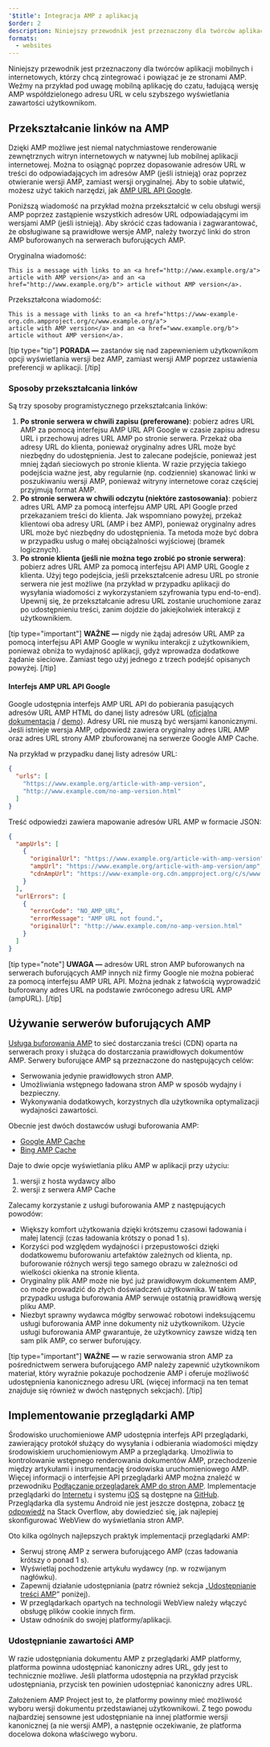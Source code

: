 ```yaml
---
'$title': Integracja AMP z aplikacją
$order: 2
description: Niniejszy przewodnik jest przeznaczony dla twórców aplikacji mobilnych i internetowych, którzy chcą zintegrować i powiązać je ze stronami AMP. Weźmy na przykład pod uwagę mobilną aplikację do czatu...
formats:
  - websites
---
```


Niniejszy przewodnik jest przeznaczony dla twórców aplikacji mobilnych i internetowych, którzy chcą zintegrować i powiązać je ze stronami AMP. Weźmy na przykład pod uwagę mobilną aplikację do czatu, ładującą wersję AMP współdzielonego adresu URL w celu szybszego wyświetlania zawartości użytkownikom.

## Przekształcanie linków na AMP

Dzięki AMP możliwe jest niemal natychmiastowe renderowanie zewnętrznych witryn internetowych w natywnej lub mobilnej aplikacji internetowej. Można to osiągnąć poprzez dopasowanie adresów URL w treści do odpowiadających im adresów AMP (jeśli istnieją) oraz poprzez otwieranie wersji AMP, zamiast wersji oryginalnej. Aby to sobie ułatwić, możesz użyć takich narzędzi, jak [AMP URL API Google](https://developers.google.com/amp/cache/use-amp-url).

Poniższą wiadomość na przykład można przekształcić w celu obsługi wersji AMP poprzez zastąpienie wszystkich adresów URL odpowiadającymi im wersjami AMP (jeśli istnieją). Aby skrócić czas ładowania i zagwarantować, że obsługiwane są prawidłowe wersje AMP, należy tworzyć linki do stron AMP buforowanych na serwerach buforujących AMP.

Oryginalna wiadomość:

```text
This is a message with links to an <a href="http://www.example.org/a">
article with AMP version</a> and an <a href="http://www.example.org/b"> article without AMP version</a>.
```

Przekształcona wiadomość:

```text
This is a message with links to an <a href="https://www-example-org.cdn.ampproject.org/c/www.example.org/a">
article with AMP version</a> and an <a href="www.example.org/b"> article without AMP version</a>.
```

[tip type="tip"] **PORADA —** zastanów się nad zapewnieniem użytkownikom opcji wyświetlania wersji bez AMP, zamiast wersji AMP poprzez ustawienia preferencji w aplikacji. [/tip]

### Sposoby przekształcania linków

Są trzy sposoby programistycznego przekształcania linków:

1. **Po stronie serwera w chwili zapisu (preferowane)**: pobierz adres URL AMP za pomocą interfejsu AMP URL API Google w czasie zapisu adresu URL i przechowuj adres URL AMP po stronie serwera. Przekaż oba adresy URL do klienta, ponieważ oryginalny adres URL może być niezbędny do udostępnienia. Jest to zalecane podejście, ponieważ jest mniej żądań sieciowych po stronie klienta. W razie przyjęcia takiego podejścia ważne jest, aby regularnie (np. codziennie) skanować linki w poszukiwaniu wersji AMP, ponieważ witryny internetowe coraz częściej przyjmują format AMP.
2. **Po stronie serwera w chwili odczytu (niektóre zastosowania)**: pobierz adres URL AMP za pomocą interfejsu AMP URL API Google przed przekazaniem treści do klienta. Jak wspomniano powyżej, przekaż klientowi oba adresy URL (AMP i bez AMP), ponieważ oryginalny adres URL może być niezbędny do udostępnienia. Ta metoda może być dobra w przypadku usług o małej obciążalności wyjściowej (bramek logicznych).
3. **Po stronie klienta (jeśli nie można tego zrobić po stronie serwera)**: pobierz adres URL AMP za pomocą interfejsu API AMP URL Google z klienta. Użyj tego podejścia, jeśli przekształcenie adresu URL po stronie serwera nie jest możliwe (na przykład w przypadku aplikacji do wysyłania wiadomości z wykorzystaniem szyfrowania typu end-to-end). Upewnij się, że przekształcanie adresu URL zostanie uruchomione zaraz po udostępnieniu treści, zanim dojdzie do jakiejkolwiek interakcji z użytkownikiem.

[tip type="important"] **WAŻNE —** nigdy nie żądaj adresów URL AMP za pomocą interfejsu API AMP Google w wyniku interakcji z użytkownikiem, ponieważ obniża to wydajność aplikacji, gdyż wprowadza dodatkowe żądanie sieciowe. Zamiast tego użyj jednego z trzech podejść opisanych powyżej. [/tip]

#### Interfejs AMP URL API Google

Google udostępnia interfejs AMP URL API do pobierania pasujących adresów URL AMP HTML do danej listy adresów URL ([oficjalna dokumentacja](https://developers.google.com/amp/cache/use-amp-url) / [demo](../../../documentation/examples/documentation/Using_the_AMP_URL_API.html)). Adresy URL nie muszą być wersjami kanonicznymi. Jeśli istnieje wersja AMP, odpowiedź zawiera oryginalny adres URL AMP oraz adres URL strony AMP zbuforowanej na serwerze Google AMP Cache.

Na przykład w przypadku danej listy adresów URL:

```json
{
  "urls": [
    "https://www.example.org/article-with-amp-version",
    "http://www.example.com/no-amp-version.html"
  ]
}
```

Treść odpowiedzi zawiera mapowanie adresów URL AMP w formacie JSON:

```json
{
  "ampUrls": [
    {
      "originalUrl": "https://www.example.org/article-with-amp-version",
      "ampUrl": "https://www.example.org/article-with-amp-version/amp",
      "cdnAmpUrl": "https://www-example-org.cdn.ampproject.org/c/s/www.example.org/article-with-amp-version"
    }
  ],
  "urlErrors": [
    {
      "errorCode": "NO_AMP_URL",
      "errorMessage": "AMP URL not found.",
      "originalUrl": "http://www.example.com/no-amp-version.html"
    }
  ]
}
```

[tip type="note"] **UWAGA —** adresów URL stron AMP buforowanych na serwerach buforujących AMP innych niż firmy Google nie można pobierać za pomocą interfejsu AMP URL API. Można jednak z łatwością wyprowadzić buforowany adres URL na podstawie zwróconego adresu URL AMP (ampURL). [/tip]

## Używanie serwerów buforujących AMP

[Usługa buforowania AMP](../../../documentation/guides-and-tutorials/learn/amp-caches-and-cors/how_amp_pages_are_cached.md) to sieć dostarczania treści (CDN) oparta na serwerach proxy i służąca do dostarczania prawidłowych dokumentów AMP. Serwery buforujące AMP są przeznaczone do następujących celów:

- Serwowania jedynie prawidłowych stron AMP.
- Umożliwiania wstępnego ładowana stron AMP w sposób wydajny i bezpieczny.
- Wykonywania dodatkowych, korzystnych dla użytkownika optymalizacji wydajności zawartości.

Obecnie jest dwóch dostawców usługi buforowania AMP:

- [Google AMP Cache](https://developers.google.com/amp/cache/)
- [Bing AMP Cache](https://www.bing.com/webmaster/help/bing-amp-cache-bc1c884c)

Daje to dwie opcje wyświetlania pliku AMP w aplikacji przy użyciu:

1. wersji z hosta wydawcy albo
2. wersji z serwera AMP Cache

Zalecamy korzystanie z usługi buforowania AMP z następujących powodów:

- Większy komfort użytkowania dzięki krótszemu czasowi ładowania i małej latencji (czas ładowania krótszy o ponad 1 s).
- Korzyści pod względem wydajności i przepustowości dzięki dodatkowemu buforowaniu artefaktów zależnych od klienta, np. buforowanie różnych wersji tego samego obrazu w zależności od wielkości okienka na stronie klienta.
- Oryginalny plik AMP może nie być już prawidłowym dokumentem AMP, co może prowadzić do złych doświadczeń użytkownika. W takim przypadku usługa buforowania AMP serwuje ostatnią prawidłową wersję pliku AMP.
- Niezbyt sprawny wydawca mógłby serwować robotowi indeksującemu usługi buforowania AMP inne dokumenty niż użytkownikom. Użycie usługi buforowania AMP gwarantuje, że użytkownicy zawsze widzą ten sam plik AMP, co serwer buforujący.

[tip type="important"] **WAŻNE —** w razie serwowania stron AMP za pośrednictwem serwera buforującego AMP należy zapewnić użytkownikom materiał, który wyraźnie pokazuje pochodzenie AMP i oferuje możliwość udostępnienia kanonicznego adresu URL (więcej informacji na ten temat znajduje się również w dwóch następnych sekcjach). [/tip]

## Implementowanie przeglądarki AMP

Środowisko uruchomieniowe AMP udostępnia interfejs API przeglądarki, zawierający protokół służący do wysyłania i odbierania wiadomości między środowiskiem uruchomieniowym AMP a przeglądarką. Umożliwia to kontrolowanie wstępnego renderowania dokumentów AMP, przechodzenie między artykułami i instrumentację środowiska uruchomieniowego AMP. Więcej informacji o interfejsie API przeglądarki AMP można znaleźć w przewodniku [Podłączanie przeglądarek AMP do stron AMP](https://github.com/ampproject/amphtml/blob/master/extensions/amp-viewer-integration/integrating-viewer-with-amp-doc-guide.md). Implementacje przeglądarki do [Internetu](https://github.com/ampproject/amp-viewer/blob/master/mobile-web/README.md) i systemu [iOS](https://github.com/ampproject/amp-viewer/tree/master/ios) są dostępne na [GitHub](https://github.com/ampproject/amp-viewer). Przeglądarka dla systemu Android nie jest jeszcze dostępna, zobacz [tę odpowiedź](https://stackoverflow.com/questions/44856759/does-we-need-to-change-anything-in-usual-webpage-loader-for-loading-an-amp-acce/44869038#44869038) na Stack Overflow, aby dowiedzieć się, jak najlepiej skonfigurować WebView do wyświetlania stron AMP.

Oto kilka ogólnych najlepszych praktyk implementacji przeglądarki AMP:

- Serwuj stronę AMP z serwera buforującego AMP (czas ładowania krótszy o ponad 1 s).
- Wyświetlaj pochodzenie artykułu wydawcy (np. w rozwijanym nagłówku).
- Zapewnij działanie udostępniania (patrz również sekcja „[Udostępnianie treści AMP](#sharing-amp-content)” poniżej).
- W przeglądarkach opartych na technologii WebView należy włączyć obsługę plików cookie innych firm.
- Ustaw odnośnik do swojej platformy/aplikacji.

### Udostępnianie zawartości AMP <a name="sharing-amp-content"></a>

W razie udostępniania dokumentu AMP z przeglądarki AMP platformy, platforma powinna udostępniać kanoniczny adres URL, gdy jest to technicznie możliwe. Jeśli platforma udostępnia na przykład przycisk udostępniania, przycisk ten powinien udostępniać kanoniczny adres URL.

Założeniem AMP Project jest to, że platformy powinny mieć możliwość wyboru wersji dokumentu przedstawianej użytkownikowi. Z tego powodu najbardziej sensowne jest udostępnianie na innej platformie wersji kanonicznej (a nie wersji AMP), a następnie oczekiwanie, że platforma docelowa dokona właściwego wyboru.
